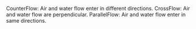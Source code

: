 ﻿CounterFlow: Air and water flow enter in different directions.
CrossFlow: Air and water flow are perpendicular.
ParallelFlow: Air and water flow enter in same directions.